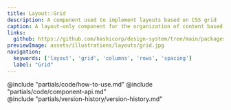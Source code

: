```yaml
---
title: Layout::Grid
description: A component used to implement layouts based on CSS grid
caption: A layout-only component for the organization of content based on the CSS grid model
links:
  github: https://github.com/hashicorp/design-system/tree/main/packages/components/src/components/hds/layout/grid
previewImage: assets/illustrations/layouts/grid.jpg
navigation:
  keywords: ['layout', 'grid', 'columns', 'rows', 'spacing']
  label: "Grid"
---
```


<section data-tab="Code">
  @include "partials/code/how-to-use.md"
  @include "partials/code/component-api.md"
</section>

<section data-tab="Version history">
  @include "partials/version-history/version-history.md"
</section>
